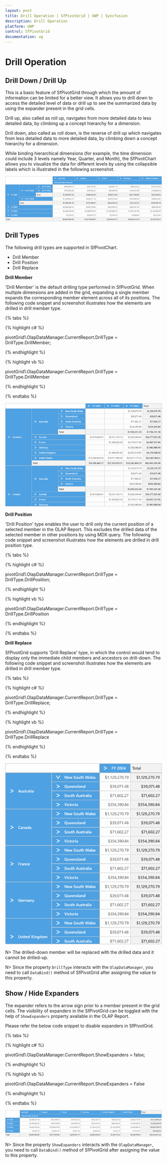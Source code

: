 ```yaml
---
layout: post
title: Drill Operation | SfPivotGrid | UWP | Syncfusion
description: Drill Operation
platform: UWP
control: SfPivotGrid
documentation: ug
---
```


# Drill Operation

## Drill Down / Drill Up

This is a basic feature of SfPivotGrid through which the amount of information can be limited for a better view. It allows you to drill down to access the detailed level of data or drill up to see the summarized data by using the expander present in the grid cells.

Drill up, also called as roll up, navigates from more detailed data to less detailed data, by climbing up a concept hierarchy for a dimension.

Drill down, also called as roll down, is the reverse of drill up which navigates from less detailed data to more detailed data, by climbing down a concept hierarchy for a dimension.

While binding hierarchical dimensions (for example, the time dimension could include 3 levels namely Year, Quarter, and Month), the SfPivotChart allows you to visualize the data for different levels by using the collapsible labels which is illustrated in the following screenshot.

![](Drill-Operation_images/Drill-operation.png)

## Drill Types

The following drill types are supported in SfPivotChart.

* Drill Member
* Drill Position
* Drill Replace

**Drill Member**

'Drill Member' is the default drilling type performed in SfPivotGrid. When multiple dimensions are added in the grid, expanding a single member expands the corresponding member element across all of its positions. The following code snippet and screenshot illustrates how the elements are drilled in drill member type.

{% tabs %}

{% highlight c# %}

pivotGrid1.OlapDataManager.CurrentReport.DrillType = DrillType.DrillMember;

{% endhighlight %}

{% highlight vb %}

pivotGrid1.OlapDataManager.CurrentReport.DrillType = DrillType.DrillMember

{% endhighlight %}

{% endtabs %}

![](Drill-Operation_images/Drill-member.png)

**Drill Position**

'Drill Position' type enables the user to drill only the current position of a selected member in the OLAP Report. This excludes the drilled data of the selected member in other positions by using MDX query. The following code snippet and screenshot illustrates how the elements are drilled in drill position type.

{% tabs %}

{% highlight c# %}

pivotGrid1.OlapDataManager.CurrentReport.DrillType = DrillType.DrillPosition;

{% endhighlight %}

{% highlight vb %}

pivotGrid1.OlapDataManager.CurrentReport.DrillType = DrillType.DrillPosition

{% endhighlight %}

{% endtabs %}

**Drill Replace**

SfPivotGrid supports 'Drill Replace' type, in which the control would tend to display only the immediate child members and ancestors on drill-down. The following code snippet and screenshot illustrates how the elements are drilled in drill member type.

{% tabs %}

{% highlight c# %}

pivotGrid1.OlapDataManager.CurrentReport.DrillType = DrillType.DrillReplace;

{% endhighlight %}

{% highlight vb %}

pivotGrid1.OlapDataManager.CurrentReport.DrillType = DrillType.DrillReplace

{% endhighlight %}

{% endtabs %}

![](Drill-Operation_images/Drill-replace.png)

N> The drilled-down member will be replaced with the drilled data and it cannot be drilled-up.

N> Since the property `DrillType` interacts with the `OlapDataManager`, you need to call `DataBind()` method of SfPivotGrid after assigning the value to this property.

## Show / Hide Expanders

The expander refers to the arrow sign prior to a member present in the grid cells. The visibility of expanders in the SfPivotGrid can be toggled with the help of `ShowExpanders` property available in the OLAP Report.

Please refer the below code snippet to disable expanders in SfPivotGrid.

{% tabs %}

{% highlight c# %}

pivotGrid1.OlapDataManager.CurrentReport.ShowExpanders = false;

{% endhighlight %}

{% highlight vb %}

pivotGrid1.OlapDataManager.CurrentReport.ShowExpanders = False

{% endhighlight %}

{% endtabs %}

![](Drill-Operation_images/Drill-operation-hide-expanders.png)

N> Since the property `ShowExpanders` interacts with the `OlapDataManager`, you need to call `DataBind()` method of SfPivotGrid after assigning the value to this property.
